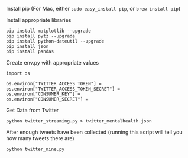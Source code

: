 Install pip 
(For Mac, either `sudo easy_install pip`, or `brew install pip`)

Install appropriate libraries

    pip install matplotlib --upgrade
    pip install pytz --upgrade
    pip install python-dateutil --upgrade
    pip install json
    pip install pandas


Create env.py with appropriate values

    import os

    os.environ["TWITTER_ACCESS_TOKEN"] =
    os.environ["TWITTER_ACCESS_TOKEN_SECRET"] =
    os.environ["CONSUMER_KEY"] = 
    os.environ["CONSUMER_SECRET"] =


Get Data from Twitter

    python twitter_streaming.py > twitter_mentalhealth.json

After enough tweets have been collected (running this script will tell you how many tweets there are)

    python twitter_mine.py
